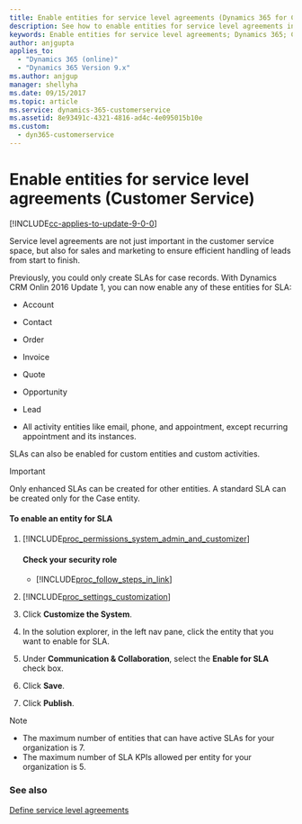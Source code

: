 ```yaml
---
title: Enable entities for service level agreements (Dynamics 365 for Customer Service) | MicrosoftDocs
description: See how to enable entities for service level agreements in Dynamics 365 for Customer Service
keywords: Enable entities for service level agreements; Dynamics 365; Customer Service
author: anjgupta
applies_to: 
  - "Dynamics 365 (online)"
  - "Dynamics 365 Version 9.x"
ms.author: anjgup
manager: shellyha
ms.date: 09/15/2017
ms.topic: article
ms.service: dynamics-365-customerservice
ms.assetid: 8e93491c-4321-4816-ad4c-4e095015b10e
ms.custom:
  - dyn365-customerservice
---
```


# Enable entities for service level agreements (Customer Service)

[!INCLUDE[cc-applies-to-update-9-0-0](../includes/cc_applies_to_update_9_0_0.md)]

Service level agreements are not just important in the customer service space, but also for sales and marketing to ensure efficient handling of leads from start to finish.  
  
Previously, you could only create SLAs for case records. With Dynamics CRM Onlin 2016 Update 1, you can now enable any of these entities for SLA:  
  
-   Account  
  
-   Contact  
  
-   Order  
  
-   Invoice  
  
-   Quote  
  
-   Opportunity  
  
-   Lead  
  
-   All activity entities like email, phone, and appointment, except recurring appointment and its instances.  
  
 SLAs can also be enabled for custom entities and custom activities.  
  
> [!IMPORTANT]
>  Only enhanced SLAs can be created for other entities. A standard SLA can be created only for the Case entity.  
  
#### To enable  an entity for SLA  
  
1. [!INCLUDE[proc_permissions_system_admin_and_customizer](../includes/proc-permissions-system-admin-and-customizer.md)]  
  
    #### Check your security role  
  
    - [!INCLUDE[proc_follow_steps_in_link](../includes/proc-follow-steps-in-link.md)]  
  
2. [!INCLUDE[proc_settings_customization](../includes/proc-settings-customization.md)]  
  
3.  Click **Customize the System**.  
  
4.  In the solution explorer, in the left nav pane, click the entity that you want to enable for SLA.  
  
5.  Under **Communication & Collaboration**, select the **Enable for SLA** check box.  
  
6.  Click **Save**.  
  
7.  Click **Publish**.  
  
> [!NOTE]
> - The maximum number of entities that can have active SLAs for your organization is 7.  
> - The maximum number of SLA KPIs allowed per entity for your organization is 5.  
  
### See also  
 [Define service level agreements](../customer-service/define-service-level-agreements.md)
